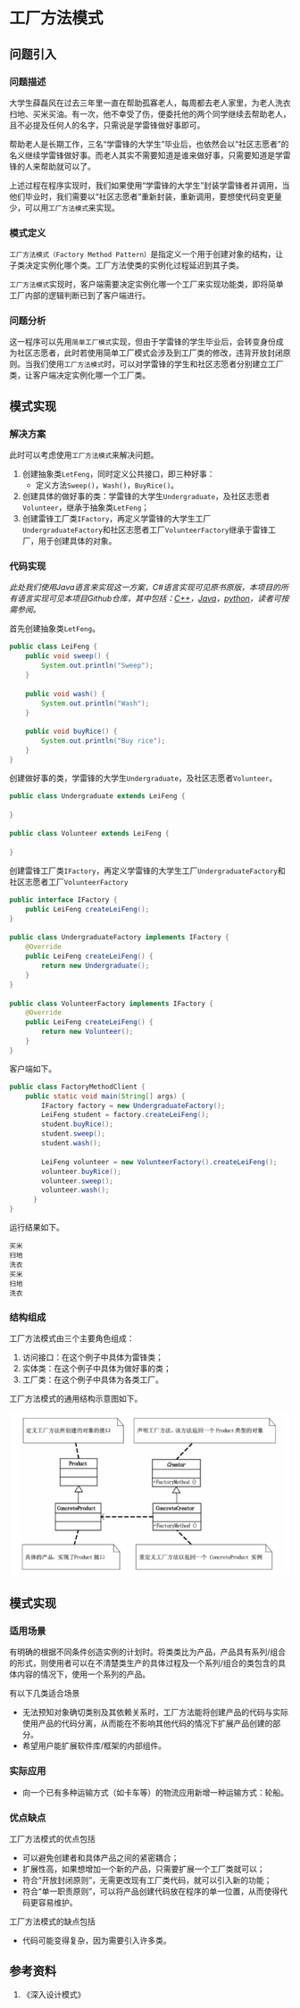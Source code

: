 # 工厂方法模式

## 问题引入

### 问题描述

大学生薛磊风在过去三年里一直在帮助孤寡老人，每周都去老人家里，为老人洗衣扫地、买米买油。有一次，他不幸受了伤，便委托他的两个同学继续去帮助老人，且不必提及任何人的名字，只需说是学雷锋做好事即可。

帮助老人是长期工作，三名“学雷锋的大学生”毕业后，也依然会以“社区志愿者”的名义继续学雷锋做好事。而老人其实不需要知道是谁来做好事，只需要知道是学雷锋的人来帮助就可以了。

上述过程在程序实现时，我们如果使用“学雷锋的大学生”封装学雷锋者并调用，当他们毕业时，我们需要以“社区志愿者”重新封装，重新调用，要想使代码变更量少，可以用`工厂方法模式`来实现。

### 模式定义

`工厂方法模式（Factory Method Pattern）`是指定义一个用于创建对象的结构，让子类决定实例化哪个类。工厂方法使类的实例化过程延迟到其子类。

`工厂方法模式`实现时，客户端需要决定实例化哪一个工厂来实现功能类，即将简单工厂内部的逻辑判断已到了客户端进行。

### 问题分析

这一程序可以先用`简单工厂模式`实现，但由于学雷锋的学生毕业后，会转变身份成为社区志愿者，此时若使用简单工厂模式会涉及到工厂类的修改，违背开放封闭原则。当我们使用`工厂方法模式`时，可以对学雷锋的学生和社区志愿者分别建立工厂类，让客户端决定实例化哪一个工厂类。

## 模式实现

### 解决方案

此时可以考虑使用`工厂方法模式`来解决问题。
1. 创建抽象类`LetFeng`，同时定义公共接口，即三种好事：      
    * 定义方法`Sweep()`，`Wash()`，`BuyRice()`。
2. 创建具体的做好事的类：学雷锋的大学生`Undergraduate`，及社区志愿者`Volunteer`，继承于抽象类`LetFeng`；
3. 创建雷锋工厂类`IFactory`，再定义学雷锋的大学生工厂`UndergraduateFactory`和社区志愿者工厂`VolunteerFactory`继承于雷锋工厂，用于创建具体的对象。

### 代码实现

*此处我们使用Java语言来实现这一方案，C#语言实现可见原书原版，本项目的所有语言实现可见本项目Github仓库，其中包括：[C++](https://github.com/datawhalechina/sweetalk-design-pattern/tree/main/src/design_patterns/cpp/factory_method/)，[Java](https://github.com/datawhalechina/sweetalk-design-pattern/tree/main/src/design_patterns/java/factory_method/example)，[python](https://github.com/datawhalechina/sweetalk-design-pattern/tree/main/src/design_patterns/python/factory_method/LeiFengFactory.py)，读者可按需参阅。*

首先创建抽象类`LetFeng`。

```Java
public class LeiFeng {
    public void sweep() {
        System.out.println("Sweep");
    }

    public void wash() {
        System.out.println("Wash");
    }

    public void buyRice() {
        System.out.println("Buy rice");
    }
}
```

创建做好事的类，学雷锋的大学生`Undergraduate`，及社区志愿者`Volunteer`。

```Java
public class Undergraduate extends LeiFeng {
    
}

public class Volunteer extends LeiFeng {
    
}
```

创建雷锋工厂类`IFactory`，再定义学雷锋的大学生工厂`UndergraduateFactory`和社区志愿者工厂`VolunteerFactory`

```Java
public interface IFactory {
    public LeiFeng createLeiFeng();
}

public class UndergraduateFactory implements IFactory {
    @Override
    public LeiFeng createLeiFeng() {
        return new Undergraduate();
    }
}

public class VolunteerFactory implements IFactory {
    @Override
    public LeiFeng createLeiFeng() {
        return new Volunteer();
    }
}
```

客户端如下。

```java
public class FactoryMethodClient {
    public static void main(String[] args) {
        IFactory factory = new UndergraduateFactory();
        LeiFeng student = factory.createLeiFeng();
        student.buyRice();
        student.sweep();
        student.wash();

        LeiFeng volunteer = new VolunteerFactory().createLeiFeng();
        volunteer.buyRice();
        volunteer.sweep();
        volunteer.wash();
      }
}
```

运行结果如下。
```
买米
扫地
洗衣
买米
扫地
洗衣
```

### 结构组成

工厂方法模式由三个主要角色组成：
 1. 访问接口：在这个例子中具体为雷锋类；
 2. 实体类：在这个例子中具体为做好事的类；
 3. 工厂类：在这个例子中具体为各类工厂。

工厂方法模式的通用结构示意图如下。

![装饰模式UML](img/factory_method/factoryUML.png)

## 模式实现

### 适用场景

有明确的根据不同条件创造实例的计划时。将类类比为产品，产品具有系列/组合的形式，则使用者可以在不清楚类生产的具体过程及一个系列/组合的类包含的具体内容的情况下，使用一个系列的产品。    

有以下几类适合场景
* 无法预知对象确切类别及其依赖关系时，工厂方法能将创建产品的代码与实际使用产品的代码分离，从而能在不影响其他代码的情况下扩展产品创建的部分。
* 希望用户能扩展软件库/框架的内部组件。

### 实际应用

* 向一个已有多种运输方式（如卡车等）的物流应用新增一种运输方式：轮船。

### 优点缺点

工厂方法模式的优点包括

* 可以避免创建者和具体产品之间的紧密耦合；
* 扩展性高，如果想增加一个新的产品，只需要扩展一个工厂类就可以；
* 符合“开放封闭原则”，无需更改现有工厂类代码，就可以引入新的功能；
* 符合“单一职责原则”，可以将产品创建代码放在程序的单一位置，从而使得代码更容易维护。

工厂方法模式的缺点包括

* 代码可能变得复杂，因为需要引入许多类。


## 参考资料
1. 《深入设计模式》

